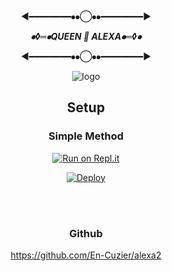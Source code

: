 <div align="center">

◄━━━━━━━━⦁⦁◯⦁⦁━━━━━━━━►

***⦁◊═⦁QUEEN 👸 ALEXA⦁═◊⦁***

◄━━━━━━━━⦁⦁◯⦁⦁━━━━━━━━►



![logo](https://telegra.ph/file/b20bc54c41f6f8d85eeee.jpg)



<div align="center">

## Setup
<div align="center">

  ### Simple Method
  
[![Run on Repl.it](https://repl.it/badge/github/quiec/whatsAlfa)](https://replit.com/@afnanplk/PinkyMwol-QR)

[![Deploy](https://www.herokucdn.com/deploy/button.svg)](https://heroku.com/deploy?template=https://github.com/En-Cuzier/alexa2)
     </div>
<br>
<br >

<div align="center">

### Github 
https://github.com/En-Cuzier/alexa2
